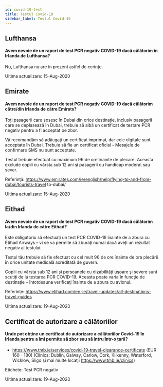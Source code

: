 ```yaml
---
id: cuvid-19-test
title: Testul Covid-19
sidebar_label: Testul Covid-19
---
```



## Lufthansa

#### **Avem nevoie de un raport de test PCR negativ COVID-19 dacă călătorim în Irlanda de Lufthansa?**

Nu, Lufthansa nu are în prezent astfel de cerinţe.

Ultima actualizare: 15-Aug-2020

## Emirate

#### **Avem nevoie de un raport de test PCR negativ COVID-19 dacă călătorim către/din Irlanda de către Emirats?**

Toți pasagerii care sosesc în Dubai din orice destinație, inclusiv pasagerii care se deplasează în Dubai, trebuie să aibă un certificat de testare PCR negativ pentru a fi acceptat pe zbor.

Vă recomandăm să adăugați un certificat imprimat, dar cele digitale sunt acceptate în Dubai. Trebuie să fie un certificat oficial - Mesajele de confirmare SMS nu sunt acceptate.

Testul trebuie efectuat cu maximum 96 de ore înainte de plecare. Aceasta exclude copiii cu vârsta sub 12 ani şi pasagerii cu handicap moderat sau sever.


Referinţă: https://www.emirates.com/ie/english/help/flying-to-and-from-dubai/tourists-travel to-dubai/

Ultima actualizare: 15-Aug-2020

## Eithad

#### **Avem nevoie de un raport de test PCR negativ COVID-19 dacă călătorim la/din Irlanda de către Eithad?**

Este obligatoriu să efectuați un test PCR COVID-19 înainte de a zbura cu Etihad Airways – vi se va permite să zburați numai dacă aveți un rezultat negativ al testului.

Testul tău trebuie să fie efectuat cu cel mult 96 de ore înainte de ora plecării în orice unitate medicală acreditată de guvern.

Copiii cu vârsta sub 12 ani şi persoanele cu dizabilităţi uşoare şi severe sunt scutiţi de la testarea PCR COVID-19. Aceasta poate varia în funcţie de destinaţie – întotdeauna verificaţi înainte de a zbura cu avionul.

Referințe: https://www.etihad.com/en-ie/travel-updates/all-destinations-travel-guides

Ultima actualizare: 19-Aug-2020

## Certificat de autorizare a călătoriilor

#### Unde pot obține un certificat de autorizare a călătoriilor Covid-19 în Irlanda pentru a îmi permite să zbor sau să intru într-o țară?

* https://www.tmb.ie/services/covid-19-travel-clearance-certificate (EUR 160 - 180) (Clinics: Dublin, Galway, Carlow, Cork, Kilkenny, Waterford, Wicklow, Sligo şi mai multe locaţii https://www.tmb.ie/clinics)

Etichete: Test PCR negativ

Ultima actualizare: 19-Aug-2020
